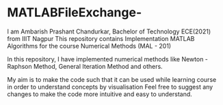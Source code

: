 # MATLABFileExchange-

I am Ambarish Prashant Chandurkar, Bachelor of Technology ECE(2021) from IIIT Nagpur 
This repository contains Implementation MATLAB Algorithms for the course Numerical Methods (MAL - 201)

In this repository, I have implemented numerical methods like Newton - Raphson Method, General Iteration Method and others.

My aim is to make the code such that it can be used while learning course in order to understand concepts by visualisation
Feel free to suggest any changes to make the code more intuitive and easy to understand.

